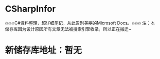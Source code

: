# CSharpInfor
🔥🔥🔥C#资料整理，超详细笔记，从此告别<del>美丽的</del>Microsoft Docs。🔥🔥🔥
注：本储存库因为设计原因所有文章无法被搜索引擎收录，所以正在搬迁~
<h1>新储存库地址：暂无</h1>

